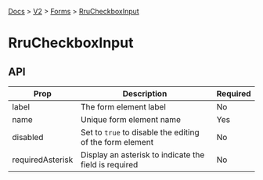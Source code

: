 [Docs](/) > [V2](/docs/v2/get-started) > [Forms](/docs/v2/components/RruForm) > [RruCheckboxInput](/docs/v2/components/RruCheckboxInput)


# RruCheckboxInput

## API

| Prop | Description | Required |
|-|-|-|
| label | The form element label | No |
| name | Unique form element name | Yes |
| disabled | Set to `true` to disable the editing of the form element | No |
| requiredAsterisk | Display an asterisk to indicate the field is required | No |

